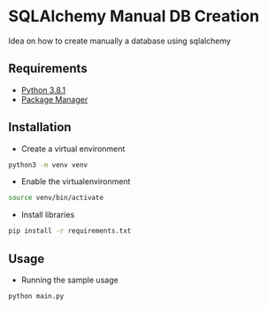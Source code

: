 # SQLAlchemy Manual DB Creation

Idea on how to create manually a database using sqlalchemy

## Requirements
* [Python 3.8.1](https://www.python.org/downloads/release/python-381)
* [Package Manager](https://pip.pypa.io/en/stable/)

## Installation
* Create a virtual environment
```bash
python3 -m venv venv
```
* Enable the virtualenvironment
```bash
source venv/bin/activate
```
* Install libraries
```bash
pip install -r requirements.txt
```

## Usage
* Running the sample usage
```bash
python main.py
```